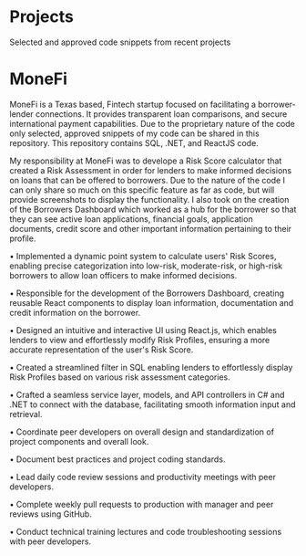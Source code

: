 # Projects
Selected and approved code snippets from recent projects

# MoneFi
MoneFi is a Texas based, Fintech startup focused on facilitating a borrower-lender connections. It provides transparent loan comparisons, and secure international payment capabilities. Due to the proprietary nature of the code only selected, approved snippets of my code can be shared in this repository. This repository contains SQL, .NET, and ReactJS code.

My responsibility at MoneFi was to develope a Risk Score calculator that created a Risk Assessment in order for lenders to make informed decisions on loans that can be offered to borrowers. Due to the nature of the code I can only share so much on this specific feature as far as code, but will provide screenshots to display the functionality. I also took on the creation of the Borrowers Dashboard which worked as a hub for the borrower so that they can see active loan applications, financial goals, application documents, credit score and other important information pertaining to their profile.




• Implemented a dynamic point system to calculate users' Risk Scores, enabling precise categorization
into low-risk, moderate-risk, or high-risk borrowers to allow loan officers to make informed decisions.

• Responsible for the development of the Borrowers Dashboard, creating reusable React components
to display loan information, documentation and credit information on the borrower. 

• Designed an intuitive and interactive UI using React.js, which enables lenders to view and effortlessly
modify Risk Profiles, ensuring a more accurate representation of the user's Risk Score.

• Created a streamlined filter in SQL enabling lenders to effortlessly display Risk Profiles based on
various risk assessment categories.

• Crafted a seamless service layer, models, and API controllers in C# and .NET to connect with the
database, facilitating smooth information input and retrieval.

• Coordinate peer developers on overall design and standardization of project components and overall look.

• Document best practices and project coding standards.

• Lead daily code review sessions and productivity meetings with peer developers.

• Complete weekly pull requests to production with manager and peer reviews using GitHub.

• Conduct technical training lectures and code troubleshooting sessions with peer developers.
